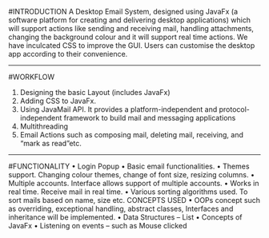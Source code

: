 #INTRODUCTION 
A Desktop Email System, designed using JavaFx (a software platform for creating and delivering 
desktop applications) which will support actions like sending and receiving mail, handling 
attachments, changing the background colour and it will support real time actions. We have 
inculcated CSS to improve the GUI. Users can customise the desktop app according to their 
convenience.

---

#WORKFLOW
1. Designing the basic Layout (includes JavaFx)
2. Adding CSS to JavaFx.
3. Using JavaMail API. It provides a platform-independent and protocol-independent 
framework to build mail and messaging applications
4. Multithreading
5. Email Actions such as composing mail, deleting mail, receiving, and “mark as read”etc.


---

#FUNCTIONALITY
• Login Popup
• Basic email functionalities.
• Themes support. Changing colour themes, change of font size, resizing columns.
• Multiple accounts. Interface allows support of multiple accounts.
• Works in real time. Receive mail in real time.
• Various sorting algorithms used. To sort mails based on name, size etc.
CONCEPTS USED
• OOPs concept such as overriding, exceptional handling, abstract classes, Interfaces and 
inheritance will be implemented.
• Data Structures – List
• Concepts of JavaFx
• Listening on events – such as Mouse clicked
